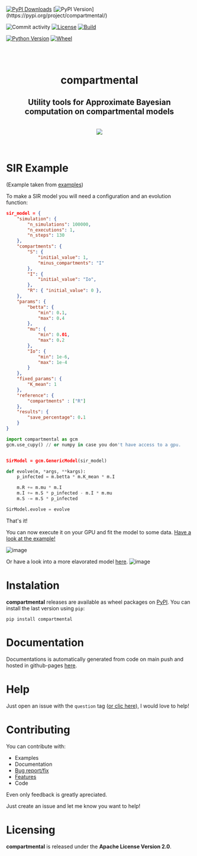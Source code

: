 <!-- Copyright 2023 Unai Lería Fortea & Pablo Vizcaíno García

Licensed under the Apache License, Version 2.0 (the "License");
you may not use this file except in compliance with the License.
You may obtain a copy of the License at

http://www.apache.org/licenses/LICENSE-2.0

Unless required by applicable law or agreed to in writing, software
distributed under the License is distributed on an "AS IS" BASIS,
WITHOUT WARRANTIES OR CONDITIONS OF ANY KIND, either express or implied.
See the License for the specific language governing permissions and
limitations under the License. -->

[![PyPI Downloads](https://img.shields.io/pypi/dm/compartmental.svg?label=downloads)](https://pypi.org/project/compartmental/)
[![PyPI Version](https://img.shields.io/pypi/v/compartmental?)](https://pypi.org/project/compartmental/)

![Commit activity](https://img.shields.io/github/commit-activity/m/QuanticPony/compartmental)
[![License](https://img.shields.io/pypi/l/compartmental)](LICENSE)
[![Build](https://img.shields.io/github/actions/workflow/status/QuanticPony/compartmental/ci-master.yml)](https://github.com/QuanticPony/compartmental/actions)

[![Python Version](https://img.shields.io/pypi/pyversions/compartmental)](https://pypi.org/project/compartmental/)
[![Wheel](https://img.shields.io/pypi/wheel/compartmental)](https://pypi.org/project/compartmental/)

<br></br>
<h1 align="center">
compartmental
</h1>
<h2 align="center">
Utility tools for Approximate Bayesian computation on compartmental models 
</h2>

<br>
<div align="center">

<a href="https://quanticpony.github.io/compartmental/">
<img src=https://img.shields.io/github/deployments/QuanticPony/compartmental/github-pages?label=documentation>
</a>
<br></br></br>
<h3 align="center">

</h3>

</div>


# SIR Example
(Example taken from [examples](https://quanticpony.github.io/compartmental/examples/SIR/))

To make a SIR model you will need a configuration and an evolution function:
```json
sir_model = {
    "simulation": {
        "n_simulations": 100000,
        "n_executions": 1,
        "n_steps": 130
    },
    "compartments": {
        "S": { 
            "initial_value": 1,
            "minus_compartments": "I"
        },
        "I": { 
            "initial_value": "Io",
        },
        "R": { "initial_value": 0 },
    },
    "params": {
        "betta": {
            "min": 0.1,
            "max": 0.4
        },
        "mu": {
            "min": 0.01,
            "max": 0.2
        },
        "Io": {
            "min": 1e-6,
            "max": 1e-4
        }
    },
    "fixed_params": {
        "K_mean": 1
    },
    "reference": {
        "compartments" : ["R"]
    },
    "results": {
        "save_percentage": 0.1
    }
}
```

```python
import compartmental as gcm
gcm.use_cupy() // or numpy in case you don't have access to a gpu.


SirModel = gcm.GenericModel(sir_model)

def evolve(m, *args, **kargs):
    p_infected = m.betta * m.K_mean * m.I

    m.R += m.mu * m.I
    m.I += m.S * p_infected - m.I * m.mu
    m.S -= m.S * p_infected

SirModel.evolve = evolve
```

That's it! 

You can now execute it on your GPU and fit the model to some data. [Have a look at the example!](https://quanticpony.github.io/compartmental/examples/SIR/)

![image](https://github.com/QuanticPony/compartmental/assets/67756626/fdd7147c-a0c1-48c1-bac8-335257f1c3ee)


Or have a look into a more elavorated model [here](https://quanticpony.github.io/compartmental/examples/MY_MODEL/).
![image](https://github.com/QuanticPony/compartmental/assets/67756626/613cf6fd-e38e-428f-a088-dd7b822bf54c)


# Instalation
**compartmental** releases are available as wheel packages on [PyPI](https://pypi.org/project/compartmental/). You can install the last version using `pip`:
```
pip install compartmental
```


# Documentation
Documentations is automatically generated from code on main push and hosted in github-pages [here](https://quanticpony.github.io/compartmental/).

# Help
Just open an issue with the `question` tag ([or clic here](https://github.com/QuanticPony/compartmental/issues/new?assignees=QuanticPony&labels=question&template=question.md&title=)), I would love to help!

# Contributing
You can contribute with:

* Examples
* Documentation
* [Bug report/fix](https://github.com/QuanticPony/compartmental/issues/new?assignees=QuanticPony&labels=bug&template=bug_report.md&title=)
* [Features](https://github.com/QuanticPony/compartmental/issues/new?assignees=QuanticPony&labels=new-feature&template=feature_request.md&title=)
* Code

Even only feedback is greatly apreciated. 

Just create an issue and let me know you want to help! 


# Licensing
**compartmental** is released under the **Apache License Version 2.0**.
